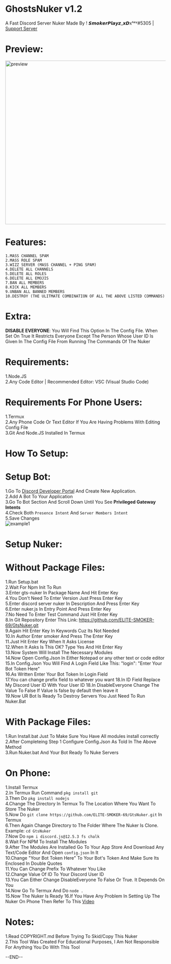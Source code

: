 # GhostsNuker v1.2
A Fast Discord Server Nuker Made By ! 𝙎𝙢𝙤𝙠𝙚𝙧𝙋𝙡𝙖𝙮𝙯_𝙭𝘿xˢᵖʸ#5305 | [Support Server](https://discord.gg/fpwZxqnGDy)
# Preview:
<img align="bottom" alt="preview" width="512px" src="https://media.discordapp.net/attachments/853661592796921906/861463806807244820/unknown.png" />

# Features:  
`1.MASS CHANNEL SPAM`  
`2.MASS ROLE SPAM`  
`3.WIZZ SERVER (MASS CHANNEL + PING SPAM)`  
`4.DELETE ALL CHANNELS`  
`5.DELETE ALL ROLES`  
`6.DELETE ALL EMOJIS`  
`7.BAN ALL MEMBERS`  
`8.KICK ALL MEMBERS`  
`9.UNBAN ALL BANNED MEMBERS`  
`10.DESTROY (THE ULITMATE COMBINATION OF ALL THE ABOVE LISTED COMMANDS)`

# Extra:
**DISABLE EVERYONE**: You Will Find This Option In The Config File. When Set On True It Restricts Everyone Except The Person 
Whose User ID Is Given In The Config File From Running The Commands Of The Nuker

# Requirements:
1.Node.JS  
2.Any Code Editor | Recommended Editor: VSC (Visual Studio Code)  

# Requirements For Phone Users:
1.Termux  
2.Any Phone Code Or Text Editor If You Are Having Problems With Editing Config File  
3.Git And Node.JS Installed In Termux   

# How To Setup:  
# Setup Bot:  
1.Go To [Discord Developer Portal](https://discord.com/developers/applications) And Create New Application.  
2.Add A Bot To Your Application  
3.Go To Bot Section And Scroll Down Until You See **Privileged Gateway Intents**  
4.Check Both `Presence Intent` And `Server Members Intent`    
5.Save Changes  
![example1](https://media.discordapp.net/attachments/861602081596637194/861845896287354920/unknown.png?width=821&height=409)

# Setup Nuker:  
# Without Package Files:  
1.Run Setup.bat  
2.Wait For Npm Init To Run  
3.Enter gts-nuker In Package Name And Hit Enter Key  
4.You Don't Need To Enter Version Just Press Enter Key  
5.Enter discord server nuker In Description And Press Enter Key  
6.Enter nuker.js In Entry Point And Press Enter Key  
7.No Need To Enter Test Command Just Hit Enter Key  
8.In Git Repository Enter This Link: https://github.com/ELITE-SMOKER-69/GtsNuker.git  
9.Again Hit Enter Key In Keywords Cuz Its Not Needed  
10.In Author Enter smoker And Press The Enter Key  
11.Just Hit Enter Key When It Asks License  
12.When It Asks Is This OK? Type Yes And Hit Enter Key  
13.Now System Will Install The Necessary Modules  
14.Now Open Config.Json In Either Notepad or any other text or code editor  
15.In Config.Json You Will Find A Login Field Like This: "login": "Enter Your Bot Token Here"  
16.As Written Enter Your Bot Token In Login Field  
17.You can change prefix field to whatever you want
18.In ID Field Replace My Discord User ID With Your User ID
18.In DisableEveryone Change The Value To False If Value Is false by default then leave it  
19.Now UR Bot Is Ready To Destroy Servers You Just Need To Run Nuker.Bat  

# With Package Files:  
1.Run Install.bat Just To Make Sure You Have All modules install correctly  
2.After Completeing Step 1 Configure Config.Json As Told In The Above Method  
3.Run Nuker.bat And Your Bot Ready To Nuke Servers  

# On Phone:
1.Install Termux  
2.In Termux Run Command `pkg install git`  
3.Then Do `pkg install nodejs`  
4.Change The Directory In Termux To The Location Where You Want To Store The Nuker  
5.Now Do `git clone https://github.com/ELITE-SMOKER-69/GtsNuker.git` In Termux   
6.Then Again Change Directory to The Folder Where The Nuker Is Clone. Example: `cd GtsNuker`  
7.Now Do `npm i discord.js@12.5.3 fs chalk`  
8.Wait For NPM To Install The Modules  
9.After The Modules Are Installed Go To Your App Store And Download Any Text/Code Editor And Open `config.json` In It  
10.Change "Your Bot Token Here" To Your Bot's Token And Make Sure Its Enclosed In Double Quotes  
11.You Can Change Prefix To Whatever You Like  
12.Change Value Of ID To Your Discord User ID  
13.You Can Either Change DisableEveryone To False Or True. It Depends On You  
14.Now Go To Termux And Do `node .`  
15.Now The Nuker Is Ready
16.If You Have Any Problem In Setting Up The Nuker On Phone Then Refer To This [Video](https://www.youtube.com/watch?v=rl5s_N8JkaQ)  

# Notes:
1.Read COPYRIGHT.md Before Trying To Skid/Copy This Nuker  
2.This Tool Was Created For Educational Purposes, I Am Not Responsible For Anything You Do With This Tool  

--END--
